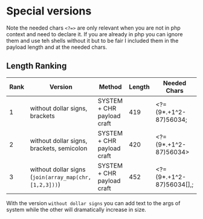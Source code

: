 # Special versions

Note the needed chars `<?=>` are only relevant when you are not in php context and need to declare it.
If you are already in php you can ignore them and use teh shells without it but to be fair I included them in the
payload length and at the needed chars.

## Length Ranking

| Rank | Version                                               | Method                     | Length | Needed Chars             |
|------|-------------------------------------------------------|----------------------------|--------|--------------------------|
| 1    | without dollar signs, brackets                        | SYSTEM + CHR payload craft | 419    | <?=(9*.+1^2-87)56034;    |
| 2    | without dollar signs, brackets, semicolon             | SYSTEM + CHR payload craft | 420    | <?=(9*.+1^2-87)56034>    |
| 3    | without dollar signs (`join(array_map(chr,[1,2,3]))`) | SYSTEM + CHR payload craft | 452    | <?=(9*.+1^2-87)56034[],; |

With the version `without dollar signs` you can add text to the args of system while the other will dramatically
increase in size.